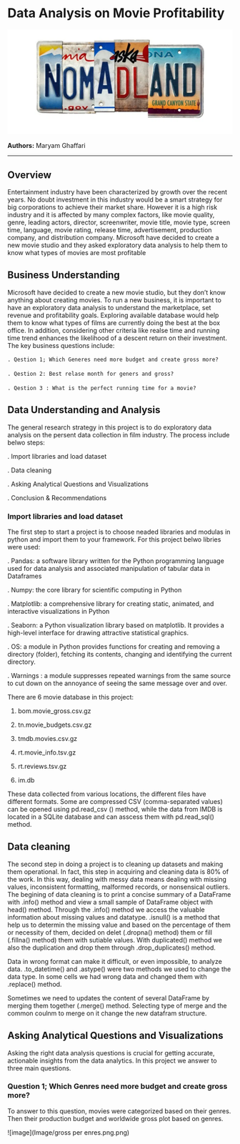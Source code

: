 # Data Analysis on Movie Profitability
![image](Image/nomadland.png)



**Authors:** Maryam Ghaffari
***

## Overview

Entertainment industry have been characterized by growth over the recent years. No doubt investment in this industry would be a smart strategy for big corporations to achieve their market share. However it is a high risk industry and it is affected by many complex factors, like movie quality, genre, leading actors, director, screenwriter, movie title, movie type, screen time, language, movie rating, release time, advertisement, production company, and distribution company. Microsoft have decided to create a new movie studio and they asked exploratory data analysis to help them to know what types of movies are most profitable

## Business Understanding

 Microsoft have decided to create a new movie studio, but they don’t know anything about creating movies. To run a new business, it is important to have an exploratory data analysis to understand the marketplace, set revenue and profitability goals. Exploring available database would help them to know what types of films are currently doing the best at the box office. In addition, considering other criteria like realse time and running time trend enhances the likelihood of a descent return on their investment. 
 The key business questions include:
 
    . Qestion 1; Which Generes need more budget and create gross more?
    
    . Qestion 2: Best relase month for geners and gross?
    
    . Qestion 3 : What is the perfect running time for a movie?


## Data Understanding and Analysis

The general research strategy in this project is to do exploratory data analysis on the persent data collection in film industry. The process include belwo steps:

 . Import libraries and load dataset
 
 . Data cleaning
 
 . Asking Analytical Questions and Visualizations
 
 . Conclusion & Recommendations
 
 
### Import libraries and load dataset

The first step to start a project is to choose neaded libraries and modulas in python and import them to your framework. For this project belwo libries were used:

. Pandas: a software library written for the Python programming language used for data analysis and associated manipulation of tabular data in Dataframes

. Numpy:  the core library for scientific computing in Python

. Matplotlib: a comprehensive library for creating static, animated, and interactive visualizations in Python

. Seaborn: a Python visualization library based on matplotlib. It provides a high-level interface for drawing attractive statistical graphics. 

. OS: a module in Python provides functions for creating and removing a directory (folder), fetching its contents, changing and identifying the current directory.

. Warnings :  a module suppresses repeated warnings from the same source to cut down on the annoyance of seeing the same message over and over.

There are 6 movie database in this project: 

1. bom.movie_gross.csv.gz

2. tn.movie_budgets.csv.gz

3. tmdb.movies.csv.gz

4. rt.movie_info.tsv.gz

5. rt.reviews.tsv.gz

6. im.db

These data collected from various locations, the different files have different formats. Some are compressed CSV (comma-separated values) can be opened using  pd.read_csv () method, while the data from IMDB is located in a SQLite database and can asscess them with pd.read_sql() method. 

## Data cleaning
The second step in doing a project is to cleaning up datasets and making them operational. In fact, this step in acquiring and cleaning data is 80% of the work. In this way, dealing with messy data means dealing with missing values, inconsistent formatting, malformed records, or nonsensical outliers. The begining of data cleaning is to print a concise summary of a DataFrame with .info() method and view a small sample of DataFrame object with head() method. Through the .info() method we access the valuable information about missing values and datatype. .isnull() is a method that help us to determin the missing value and based on the percentage of them or necessity of them, decided on delet (.dropna() method) them or fill (.fillna() method) them with sutiable values. With duplicated() method we also the duplication and drop them through .drop_duplicates() method. 

Data in wrong format can make it difficult, or even impossible, to analyze data. .to_datetime() and .astype() were two methods we used to change the data type. In some cells we had wrong data and changed them with .replace() method. 
 
Sometimes we need to updates the content of several DataFrame by merging them together (.merge() method. Selecting type of merge and the common coulnm to merge on it change the new datafram structure.  

## Asking Analytical Questions and Visualizations

Asking the right data analysis questions is crucial for getting accurate, actionable insights from the data analytics. In this project we answer to three main questions.
### Question 1; Which Genres need more budget and create gross more?

To answer to this question, movies were categorized based on their genres. Then their production budget and worldwide gross plot based on genres. 

![image](Image/gross per enres.png.png)
